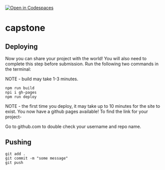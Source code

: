 [![Open in Codespaces](https://classroom.github.com/assets/launch-codespace-2972f46106e565e64193e422d61a12cf1da4916b45550586e14ef0a7c637dd04.svg)](https://classroom.github.com/open-in-codespaces?assignment_repo_id=19050599)
# capstone

## Deploying
Now you can share your project with the world! You will also need to complete this step before submission. Run the following two commands in the terminal:

NOTE - build may take 1-3 minutes.
```
npm run build
npi i gh-pages
npm run deploy 
```
NOTE - the first time you deploy, it may take up to 10 minutes for the site to exist. You now have a github pages available! To find the link for your project-

Go to github.com to double check your username and repo name.

## Pushing

```
git add . 
git commit -m "some message"
git push
```